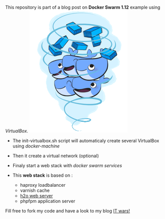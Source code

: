 This repository is part of a blog post on **Docker Swarm 1.12** example using *VirtualBox*.
![Docker Swarm](img/docker-swarm.gif)
- The init-virtualbox.sh script will automaticaly create several VirtualBox using *docker-machine*
- Then it create a virtual network (optional)
- Finaly start a web stack with *docker swarm services*
- This **web stack** is based on :

   - haproxy loadbalancer
   - varnish cache
   - [h2o web server](http://www.it-wars.com/posts/performance/web-performance-H2O-vs-nginx/)
   - phpfpm application server

Fill free to fork my code and have a look to my blog [IT wars!](http://www.it-wars.com/posts/virtualisation/docker-swarm-par-lexemple/)
